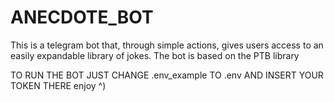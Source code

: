 # ANECDOTE_BOT
This is a telegram bot that, through simple actions, gives users access to an easily expandable library of jokes. The bot is based on the PTB library

TO RUN THE BOT JUST CHANGE .env_example TO .env AND INSERT YOUR TOKEN THERE
enjoy ^)
